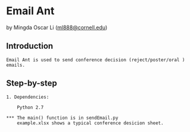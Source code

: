 # Email Ant

by Mingda Oscar Li (ml888@cornell.edu)

## Introduction

	Email Ant is used to send conference decision (reject/poster/oral ) emails. 

## Step-by-step

	1. Dependencies:
		
		Python 2.7
		
	*** The main() function is in sendEmail.py
		example.xlsx shows a typical conference desicion sheet.
